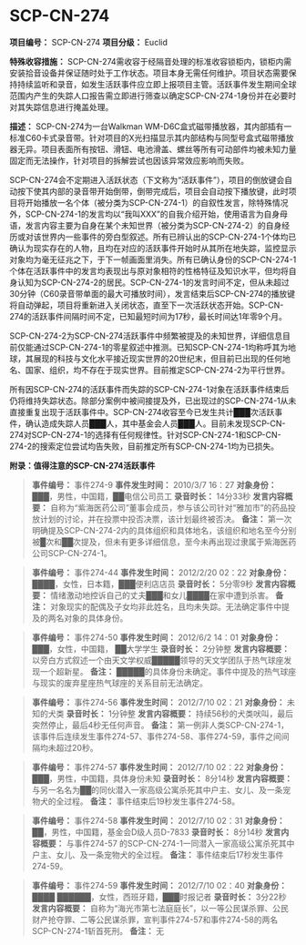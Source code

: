 # SCP-CN-274


**项目编号：** SCP-CN-274
**项目分级：** Euclid

**特殊收容措施：**  SCP-CN-274需收容于经隔音处理的标准收容锁柜内，锁柜内需安装拾音设备并保证随时处于工作状态。项目本身无需任何维护。项目状态需要保持持续监听和录音，如发生活跃事件应立即上报项目主管。活跃事件发生期间全球范围内产生的失踪人口报告需立即进行筛查以确定SCP-CN-274-1身份并在必要时对其失踪信息进行掩盖处理。

**描述：**  SCP-CN-274为一台Walkman WM-D6C盒式磁带播放器，其内部插有一标准C60卡式录音带。针对项目的X光扫描显示其内部结构与同型号盒式磁带播放器无异。项目表面所有按钮、滑钮、电池滑盖、螺丝等所有可动部件均被未知力量固定而无法操作，针对项目的拆解尝试也因该异常效应影响而失败。

SCP-CN-274会不定期进入活跃状态（下文称为“活跃事件”），项目的倒放键会自动按下使其内部的录音带开始倒带，倒带完成后，项目会自动按下播放键，此时项目将开始播放一名个体（被分类为SCP-CN-274-1）的自叙性发言，除特殊情况外，SCP-CN-274-1的发言均以“我叫XXX”的自我介绍开始，使用语言为自身母语，发言内容主要为自身在某个未知世界（被分类为SCP-CN-274-2）的自身经历或对该世界内一些事件的旁白型叙述。所有已辨认出的SCP-CN-274-1个体均已确认为现实存在的人物，且均在对应的活跃事件开始时从其所在地失踪，监控显示对象均为毫无征兆之下，于下一帧画面里消失。所有已确认身份的SCP-CN-274-1个体在活跃事件中的发言均表现出与原对象相符的性格特征及知识水平，但均将自身认知为SCP-CN-274-2的居民。SCP-CN-274-1的发言时间不定，但从未超过30分钟（C60录音带单面的最大可播放时间），发言结束后SCP-CN-274的播放键将自动弹起，项目将重新进入关闭状态，直至下一次活跃状态开始。SCP-CN-274的活跃事件间隔时间不定，已知最短时间为17秒，最长时间达1年零9个月。

SCP-CN-274-2为SCP-CN-274活跃事件中频繁被提及的未知世界，详细信息目前仅能通过SCP-CN-274-1的零星叙述中推测。已知SCP-CN-274-1均称呼其为地球，其展现的科技与文化水平接近现实世界的20世纪末，但目前已出现的任何地名、国家、组织，均不存在于现实世界。目前推定SCP-CN-274-2为平行世界。

所有因SCP-CN-274的活跃事件而失踪的SCP-CN-274-1对象在活跃事件结束后仍将维持失踪状态。除部分案例中被间接提及外，已出现过的SCP-CN-274-1从未直接重复出现于活跃事件中。SCP-CN-274收容至今已发生共计███次活跃事件，确认造成失踪人员███人，其中基金会人员███人。目前未发现SCP-CN-274对SCP-CN-274-1的选择有任何规律性。针对SCP-CN-274-1和SCP-CN-274-2的搜索定位尝试均告失败，目前推定所有SCP-CN-274-1均为已损失。

**附录：值得注意的SCP-CN-274活跃事件** 


> **事件编号：** 事件274-9
**事件发生时间：** 2010/3/7 16：27
**对象身份：** ███，男性，中国籍，██电信公司员工
**录音时长：** 14分33秒
**发言内容概要：** 自称为“紫海医药公司”董事会成员，参与该公司针对“雅加市”的药品投放计划的讨论，并在投票中投否决票，该计划最终被否决。
**备注：** 第一次明确提及SCP-CN-274-2内的具体组织和具体地名，该组织和地名至今分别被█次和██次提及，但未有更多详细信息，至今未再出现过隶属于紫海医药公司SCP-CN-274-1。
> 


> **事件编号：** 事件274-44
**事件发生时间：** 2012/2/20 02：22
**对象身份：** ████，女性，日本籍，███便利店店员
**录音时长：** 5分零9秒
**发言内容概要：** 情绪激动地控诉自己的丈夫███和女儿████在家中遭到杀害。
**备注：** 对象现实的配偶及子女均非此姓名，且均未失踪。无法确定事件中提及的两名对象的具体身份。
> 


> **事件编号：** 事件274-50
**事件发生时间：** 2012/6/2 14：01
**对象身份：** ███，女性，中国籍， ██大学学生
**录音时长：** 2分钟整
**发言内容概要：** 以旁白方式叙述一个由天文学权威█████领导的天文学团队于热气球座发现一个超新星。
**备注：**  █████的具体身份未确定。事件中提及的热气球座与现实的废弃星座热气球座的关系目前无法确定。
> 


> **事件编号：** 事件274-56
**事件发生时间：** 2012/7/10 02：21
**对象身份：** 未知的犬类
**录音时长：** 1分钟整
**发言内容概要：** 持续56秒的犬类吠叫，最后突然停止，最后4秒无任何声音。
**备注：**  第一例非人类SCP-CN-274-1，该事件后连续发生事件274-57、事件274-58、事件274-59，事件之间间隔均未超过20秒。
> 


> **事件编号：** 事件274-57
**事件发生时间：** 2012/7/10 02：22
**对象身份：**  ███，男性，中国籍，具体身份未知
**录音时长：** 8分14秒
**发言内容概要：** 与另一名名为██的同伙潜入一家高级公寓杀死其中户主、女儿、及一条宠物犬的全过程。
**备注：** 事件结束后19秒发生事件274-58。
> 


> **事件编号：** 事件274-58
**事件发生时间：** 2012/7/10 02：31
**对象身份：**  ██，男性，中国籍，基金会D级人员D-7833
**录音时长：** 8分14秒
**发言内容概要：** 与事件274-57 的SCP-CN-274-1一同潜入一家高级公寓杀死其中户主、女儿、及一条宠物犬的全过程。
**备注：** 事件结束后17秒发生事件274-59。
> 


> **事件编号：** 事件274-59
**事件发生时间：** 2012/7/10 02：40
**对象身份：**  ████ ██████，女性，西班牙籍，███时报记者
**录音时长：** 3分22秒
**发言内容概要：** 自称为“海光市第七法庭庭长”，以一等公民谋杀罪、公民财产抢夺罪、二等公民谋杀罪，宣判事件274-57和事件274-58的两名SCP-CN-274-1斩首死刑。
**备注：** 无
> 



